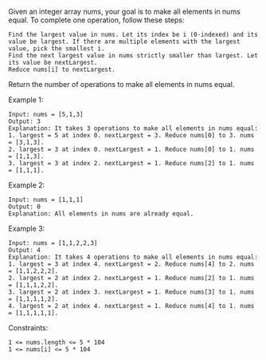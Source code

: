 Given an integer array nums, your goal is to make all elements in nums equal. To complete one operation, follow these steps:

    Find the largest value in nums. Let its index be i (0-indexed) and its value be largest. If there are multiple elements with the largest value, pick the smallest i.
    Find the next largest value in nums strictly smaller than largest. Let its value be nextLargest.
    Reduce nums[i] to nextLargest.

Return the number of operations to make all elements in nums equal.

Example 1:

    Input: nums = [5,1,3]
    Output: 3
    Explanation: It takes 3 operations to make all elements in nums equal:
    1. largest = 5 at index 0. nextLargest = 3. Reduce nums[0] to 3. nums = [3,1,3].
    2. largest = 3 at index 0. nextLargest = 1. Reduce nums[0] to 1. nums = [1,1,3].
    3. largest = 3 at index 2. nextLargest = 1. Reduce nums[2] to 1. nums = [1,1,1].

Example 2:

    Input: nums = [1,1,1]
    Output: 0
    Explanation: All elements in nums are already equal.

Example 3:

    Input: nums = [1,1,2,2,3]
    Output: 4
    Explanation: It takes 4 operations to make all elements in nums equal:
    1. largest = 3 at index 4. nextLargest = 2. Reduce nums[4] to 2. nums = [1,1,2,2,2].
    2. largest = 2 at index 2. nextLargest = 1. Reduce nums[2] to 1. nums = [1,1,1,2,2].
    3. largest = 2 at index 3. nextLargest = 1. Reduce nums[3] to 1. nums = [1,1,1,1,2].
    4. largest = 2 at index 4. nextLargest = 1. Reduce nums[4] to 1. nums = [1,1,1,1,1].

Constraints:

    1 <= nums.length <= 5 * 104
    1 <= nums[i] <= 5 * 104
